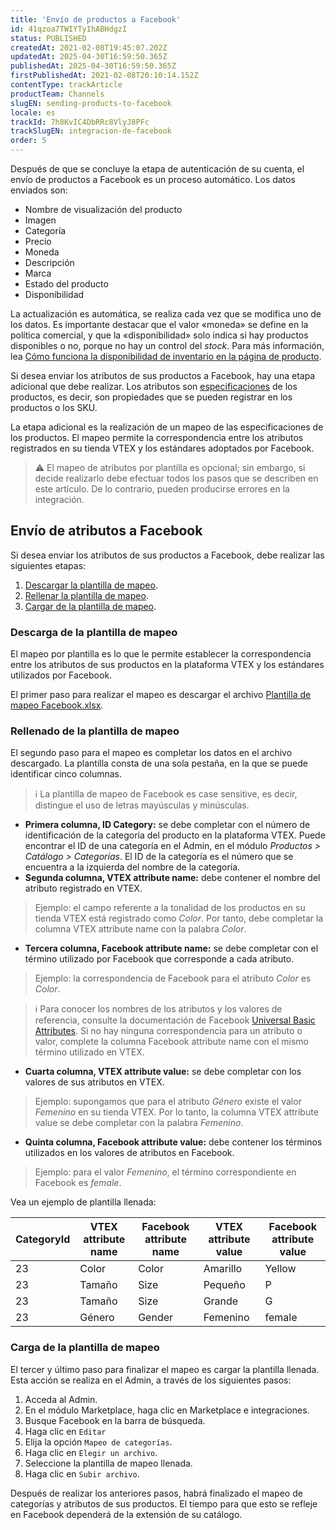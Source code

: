 ```yaml
---
title: 'Envío de productos a Facebook'
id: 41qzoa7TWIYTyIhABHdgzI
status: PUBLISHED
createdAt: 2021-02-08T19:45:07.202Z
updatedAt: 2025-04-30T16:59:50.365Z
publishedAt: 2025-04-30T16:59:50.365Z
firstPublishedAt: 2021-02-08T20:10:14.152Z
contentType: trackArticle
productTeam: Channels
slugEN: sending-products-to-facebook
locale: es
trackId: 7h8KvIC4DbRRc8VlyJ8PFc
trackSlugEN: integracion-de-facebook
order: 5
---
```


Después de que se concluye la etapa de autenticación de su cuenta, el envío de productos a Facebook es un proceso automático. Los datos enviados son:

- Nombre de visualización del producto
- Imagen
- Categoría
- Precio
- Moneda
- Descripción
- Marca
- Estado del producto
- Disponibilidad

La actualización es automática, se realiza cada vez que se modifica uno de los datos. Es importante destacar que el valor «moneda» se define en la política comercial, y que la «disponibilidad» solo indica si hay productos disponibles o no, porque no hay un control del _stock_.  Para más información, lea [Cómo funciona la disponibilidad de inventario en la página de producto](https://help.vtex.com/es/tutorial/como-funciona-a-disponibilidade-de-estoque-na-pagina-de-produto--gyVfuG5dTyUyGA02iiU0y).

Si desea enviar los atributos de sus productos a Facebook, hay una etapa adicional que debe realizar. Los atributos son [especificaciones](https://help.vtex.com/es/tracks/catalogo-101--5AF0XfnjfWeopIFBgs3LIQ/2NQoBv8m4Yz3oQaLgDRagP) de los productos, es decir, son propiedades que se pueden registrar en los productos o los SKU.

La etapa adicional es la realización de un mapeo de las especificaciones de los productos. El mapeo permite la correspondencia entre los atributos registrados en su tienda VTEX y los estándares adoptados por Facebook.

> ⚠️ El mapeo de atributos por plantilla es opcional; sin embargo, si decide realizarlo debe efectuar todos los pasos que se describen en este artículo. De lo contrario, pueden producirse errores en la integración.

## Envío de atributos a Facebook

Si desea enviar los atributos de sus productos a Facebook, debe realizar las siguientes etapas:

1. [Descargar la plantilla de mapeo](#descarga-de-la-plantilla-de-mapeo).
2. [Rellenar la plantilla de mapeo](#rellenado-de-la-plantilla-de-mapeo).
3. [Cargar de la plantilla de mapeo](#carga-de-la-plantilla-de-mapeo).

### Descarga de la plantilla de mapeo

El mapeo por plantilla es lo que le permite establecer la correspondencia entre los atributos de sus productos en la plataforma VTEX y los estándares utilizados por Facebook.

El primer paso para realizar el mapeo es descargar el archivo [Plantilla de mapeo Facebook.xlsx](//assets.ctfassets.net/alneenqid6w5/52pBgj6plpcSAp1X2DqgJ9/c6f5b2b748bdd5ff3e4d507a1e8ba524/Planilha_de_Mapeamento_Facebook.xlsx).

### Rellenado de la plantilla de mapeo

El segundo paso para el mapeo es completar los datos en el archivo descargado. La plantilla consta de una sola pestaña, en la que se puede identificar cinco columnas.

> ℹ️ La plantilla de mapeo de Facebook es case sensitive, es decir, distingue el uso de letras mayúsculas y minúsculas.

- **Primera columna, ID Category:** se debe completar con el número de identificación de la categoría del producto en la plataforma VTEX. Puede encontrar el ID de una categoría en el Admin, en el módulo _Productos > Catálogo > Categorías_. El ID de la categoría es el número que se encuentra a la izquierda del nombre de la categoría.
- **Segunda columna, VTEX attribute name:** debe contener el nombre del atributo registrado en VTEX.
> Ejemplo: el campo referente a la tonalidad de los productos en su tienda VTEX está registrado como _Color_. Por tanto, debe completar la columna VTEX attribute name con la palabra _Color_.

- **Tercera columna, Facebook attribute name:** se debe completar con el término utilizado por Facebook que corresponde a cada atributo. 
> Ejemplo: la correspondencia de Facebook para el atributo _Color_ es _Color_.

  > ℹ️ Para conocer los nombres de los atributos y los valores de referencia, consulte la documentación de Facebook [Universal Basic Attributes](https://developers.facebook.com/docs/commerce-platform/catalog/fields?locale=es_LA#universal-basic-attributes). Si no hay ninguna correspondencia para un atributo o valor, complete la columna Facebook attribute name con el mismo término utilizado en VTEX.

- **Cuarta columna, VTEX attribute value:** se debe completar con los valores de sus atributos en VTEX.
> Ejemplo: supongamos que para el atributo _Género_ existe el valor _Femenino_ en su tienda VTEX. Por lo tanto, la columna VTEX attribute value se debe completar con la palabra _Femenino_. 

- **Quinta columna, Facebook attribute value:** debe contener los términos utilizados en los valores de atributos en Facebook.
> Ejemplo: para el valor _Femenino_, el término correspondiente en Facebook es _female_.

Vea un ejemplo de plantilla llenada:

| **CategoryId** | **VTEX attribute name** | **Facebook attribute name** | **VTEX attribute value** | **Facebook attribute value** | 
| ---------- | ---------- | ---------- | ---------- | ---------- | 
| 23 | Color | Color | Amarillo | Yellow |
| 23 | Tamaño | Size | Pequeño | P |
| 23 | Tamaño | Size | Grande | G |
| 23 | Género | Gender | Femenino | female |

### Carga de la plantilla de mapeo

El tercer y último paso para finalizar el mapeo es cargar la plantilla llenada.  Esta acción se realiza en el Admin, a través de los siguientes pasos:

1. Acceda al Admin.
2. En el módulo Marketplace, haga clic en Marketplace e integraciones.
4. Busque Facebook en la barra de búsqueda.
5. Haga clic en `Editar`
6. Elija la opción `Mapeo de categorías`.
6. Haga clic en `Elegir un archivo`.
7. Seleccione la plantilla de mapeo llenada.
8. Haga clic en `Subir archivo`.

Después de realizar los anteriores pasos, habrá finalizado el mapeo de categorías y atributos de sus productos.  El tiempo para que esto se refleje en Facebook dependerá de la extensión de su catálogo.
